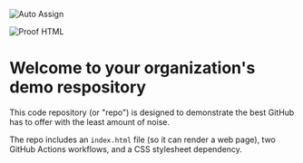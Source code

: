 ![Auto Assign](https://github.com/tested-code/demo-repository/actions/workflows/auto-assign.yml/badge.svg)

![Proof HTML](https://github.com/tested-code/demo-repository/actions/workflows/proof-html.yml/badge.svg)

# Welcome to your organization's demo respository
This code repository (or "repo") is designed to demonstrate the best GitHub has to offer with the least amount of noise.

The repo includes an `index.html` file (so it can render a web page), two GitHub Actions workflows, and a CSS stylesheet dependency.
